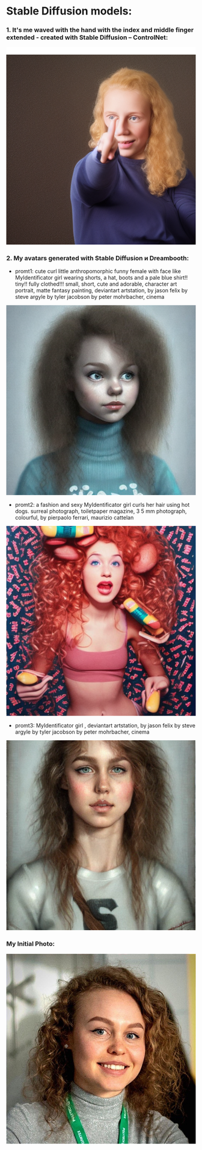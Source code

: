 # Stable Diffusion models:

### 1. It's me waved with the hand with the index and middle finger extended - created with Stable Diffusion – ControlNet:

![alt text](https://github.com/yliasolom/GANs/blob/diffusion_models/me_waved.png)

### 2. My avatars generated with Stable Diffusion и Dreambooth:

- promt1: cute  curl little  anthropomorphic funny female  with face like  MyIdentificator girl wearing shorts, a hat, boots and a pale blue shirt!! tiny!! fully clothed!!! small, short, cute and adorable, character art portrait, matte fantasy painting, deviantart artstation, by jason felix by steve argyle by tyler jacobson by peter mohrbacher, cinema

![](https://github.com/yliasolom/GANs/blob/diffusion_models/generated_avatars/avatar1_SD_DB.png)



- promt2: a fashion and sexy MyIdentificator girl curls her hair using hot dogs. surreal photograph, toiletpaper magazine, 3 5 mm photograph, colourful, by pierpaolo ferrari, maurizio cattelan

![](https://github.com/yliasolom/GANs/blob/diffusion_models/generated_avatars/avatar2_SD_DB.png)



- promt3: MyIdentificator girl , deviantart artstation, by jason felix by steve argyle by tyler jacobson by peter mohrbacher, cinema 

![](https://github.com/yliasolom/GANs/blob/diffusion_models/generated_avatars/avatar3_SD_DB.png)

### My Initial Photo:

![](https://github.com/yliasolom/GANs/blob/diffusion_models/my_photo_squared.jpg)



